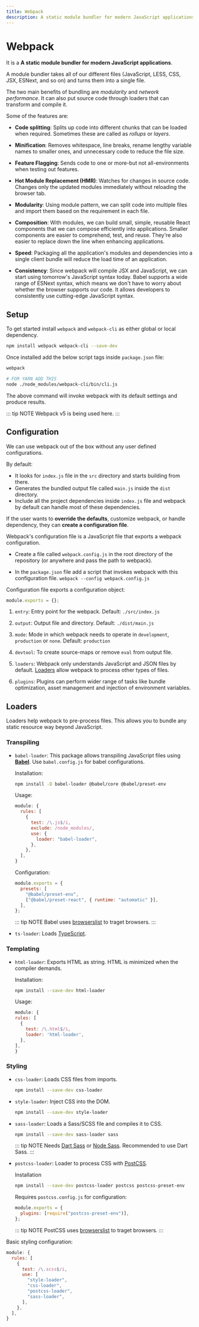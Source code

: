 ```yaml
---
title: Webpack
description: A static module bundler for modern JavaScript applications.
---
```


# Webpack

It is a **A static module bundler for modern JavaScript applications**.

A module bundler takes all of our different files (JavaScript, LESS, CSS, JSX, ESNext, and so on) and turns them into a single file.

The two main benefits of bundling are _modularity_ and _network performance_. It can also put source code through loaders that can transform and compile it.

Some of the features are:

- **Code splitting**: Splits up code into different chunks that can be loaded when required. Sometimes these are called as _rollups_ or _layers_.

- **Minification**: Removes whitespace, line breaks, rename lengthy variable names to smaller ones, and unnecessary code to reduce the file size.

- **Feature Flagging**: Sends code to one or more-but not all-environments when testing out features.

- **Hot Module Replacement (HMR)**: Watches for changes in source code. Changes only the updated modules immediately without reloading the browser tab.

- **Modularity**: Using module pattern, we can split code into multiple files and import them based on the requirement in each file.

- **Composition**: With modules, we can build small, simple, reusable React components that we can compose efficiently into applications. Smaller components are easier to comprehend, test, and reuse. They're also easier to replace down the line when enhancing applications.

- **Speed**: Packaging all the application's modules and dependencies into a single client bundle will reduce the load time of an application.

- **Consistency**: Since webpack will compile JSX and JavaScript, we can start using tomorrow's JavaScript syntax today. Babel supports a wide range of ESNext syntax, which means we don't have to worry about whether the browser supports our code. It allows developers to consistently use cutting-edge JavaScript syntax.

## Setup

To get started install `webpack` and `webpack-cli` as either global or local dependency.

```bash
npm install webpack webpack-cli --save-dev
```

Once installed add the below script tags inside `package.json` file:

```bash
webpack

# FOR YARN ADD THIS
node ./node_modules/webpack-cli/bin/cli.js
```

The above command will invoke webpack with its default settings and produce results.

::: tip NOTE
Webpack v5 is being used here.
:::

## Configuration

We can use webpack out of the box without any user defined configurations.

By default:

- It looks for `index.js` file in the `src` directory and starts building from there.
- Generates the bundled output file called `main.js` inside the `dist` directory.
- Include all the project dependencies inside `index.js` file and webpack by default can handle most of these dependencies.

If the user wants to **override the defaults**, customize webpack, or handle dependency, they can **create a configuration file**.

Webpack's configuration file is a JavaScript file that exports a webpack configuration.

- Create a file called `webpack.config.js` in the root directory of the repository (or anywhere and pass the path to webpack).

- In the `package.json` file add a script that invokes webpack with this configuration file. `webpack --config webpack.config.js`

Configuration file exports a configuration object:

```javascript
module.exports = {};
```

1. `entry`: Entry point for the webpack. Default: `./src/index.js`

2. `output`: Output file and directory. Default: `./dist/main.js`

3. `mode`: Mode in which webpack needs to operate in `development`, `production` or `none`. Default: `production`

4. `devtool`: To create source-maps or remove `eval` from output file.

5. `loaders`: Webpack only understands JavaScript and JSON files by default. [Loaders](#loaders) allow webpack to process other types of files.

6. `plugins`: Plugins can perform wider range of tasks like bundle optimization, asset management and injection of environment variables.

## Loaders

Loaders help webpack to pre-process files. This allows you to bundle any static resource way beyond JavaScript.

### Transpiling

- `babel-loader`: This package allows transpiling JavaScript files using **[Babel](https://github.com/babel/babel)**. Use `babel.config.js` for babel configurations.

  Installation:

  ```bash
  npm install -D babel-loader @babel/core @babel/preset-env
  ```

  Usage:

  ```javascript
  module: {
    rules: [
      {
        test: /\.js$/i,
        exclude: /node_modules/,
        use: {
          loader: "babel-loader",
        },
      },
    ],
  }
  ```

  Configuration:

  ```javascript
  module.exports = {
    presets: [
      "@babel/preset-env",
      ["@babel/preset-react", { runtime: "automatic" }],
    ],
  };
  ```

  ::: tip NOTE
  Babel uses [browserslist](https://github.com/browserslist/browserslist) to traget browsers.
  :::

- `ts-loader`: Loads [TypeScript](https://www.typescriptlang.org/).

### Templating

- `html-loader`: Exports HTML as string. HTML is minimized when the compiler demands.

  Installation:

  ```bash
  npm install --save-dev html-loader
  ```

  Usage:

  ```javascript
  module: {
  rules: [
    {
      test: /\.html$/i,
      loader: 'html-loader',
    },
  ],
  }
  ```

### Styling

- `css-loader`: Loads CSS files from imports.

  ```bash
  npm install --save-dev css-loader
  ```

- `style-loader`: Inject CSS into the DOM.

  ```bash
  npm install --save-dev style-loader
  ```

- `sass-loader`: Loads a Sass/SCSS file and compiles it to CSS.

  ```bash
  npm install --save-dev sass-loader sass
  ```

  ::: tip NOTE
  Needs [Dart Sass](https://github.com/sass/dart-sass) or [Node Sass](https://github.com/sass/node-sass).
  Recommended to use Dart Sass.
  :::

- `postcss-loader`: Loader to process CSS with [PostCSS](https://github.com/postcss/postcss).

  Installation

  ```bash
  npm install --save-dev postcss-loader postcss postcss-preset-env
  ```

  Requires `postcss.config.js` for configuration:

  ```javascript
  module.exports = {
    plugins: [require("postcss-preset-env")],
  };
  ```

  ::: tip NOTE
  PostCSS uses [browserslist](https://github.com/browserslist/browserslist) to traget browsers.
  :::

Basic styling configuration:

```javascript
module: {
  rules: [
    {
      test: /\.scss$/i,
      use: [
        "style-loader",
        "css-loader",
        "postcss-loader",
        "sass-loader",
      ],
    },
  ],
}
```
